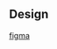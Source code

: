 ## Design

[figma](https://www.figma.com/file/kdqNbnsDRJTAbFzLWgDL0o/VERNE-Nigeria?node-id=463%3A9629)
